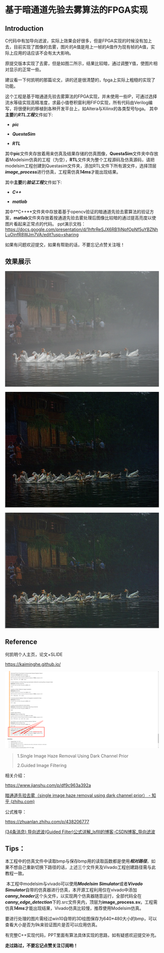 # 基于暗通道先验去雾算法的FPGA实现

## Introduction

​	C代码中有加导向滤波，实际上效果会好很多，但是FPGA实现的时候没有加上去，目前实现了图像的去雾，图片的A值是用上一帧的A值作为现有帧的A值，实际上应用的话应该不会有太大影响。

​	原提交版本实现了去雾，但是如图二所示，结果比较暗，通过调整Y值，使图片相对显示的正常一些。

​	建议看一下何凯明的那篇论文，讲的还是很清楚的，fpga上实际上粗糙的实现了功能。

​	这个工程是基于暗通道先验去雾算法的FPGA实现，并未使用一些IP，可通过选择流水等级实现高精准度，求最小值卷积窗利用FIFO实现，所有代码由Verilog编写，将很便利的移植到各种开发平台上，如Altera与Xilinx的各类型号fpga。
其中**主要**的***RTL工程***文件如下:

- ***pic***

- ***QuestaSim***

- ***RTL***

​	其中**pic**文件夹存放着用来仿真及结果存储的仿真图像，**QuestaSim**文件夹中存放着Modelsim仿真的工程（为空），**RTL**文件夹为整个工程源码及仿真源码，请把modelsim工程创建到Questasim文件夹，添加RTL文件下所有源文件，选择顶层***image_process***进行仿真，工程需仿真***14ms***才能出现结果。

其中**主要**的***验证工程***文件如下:

- ***C++***

- ***matlab***

​	其中**C++**文件夹中存放着基于opencv验证的暗通道先验去雾算法的验证方案，**matlab**文件夹存放着按通道先验去雾处理后图像比较暗的通过提高亮度以使图片看起来正常点的代码。
ppt演示文档：https://docs.google.com/presentation/d/1hftrReSJX6RB1ljNpfOpNf5uYBZNhLuOinfR8WJm7VA/edit?usp=sharing

如果有问题欢迎提交，如果有帮助的话，不要忘记点赞关注哦！

## 效果展示

![duck_fog](pic/duck_fog.bmp)

![haze_remove](pic/haze_remove.bmp)

![haze_remove_enhance_light](pic/haze_remove_enhance_light.bmp)



## Reference

何凯明个人主页，论文+SLIDE

https://kaiminghe.github.io/

![KaiMingHe](pic/reademe_pic/KaiMingHe.png)

> 1.Single Image Haze Removal Using Dark Channel Prior
>
> 2.Guided Image Filtering

相关介绍：

https://www.jianshu.com/p/df9c963a392a

[暗通道先验去雾（single image haze removal using dark channel prior） - 知乎 (zhihu.com)](https://zhuanlan.zhihu.com/p/28875405)



公式推导：

https://zhuanlan.zhihu.com/p/438206777

[(34条消息) 导向滤波(Guided Filter)公式详解_lsflll的博客-CSDN博客_导向滤波](https://blog.csdn.net/weixin_43194305/article/details/88959183)

## Tips：

​	本工程中的仿真文件中读取bmp与保存bmp用的读取函数都是使用***相对路径***，如果不想自己重新切换下路径的话，上述三个文件夹及Vivado工程创建路径需与此教程一致。

​	本工程中modelsim与vivado可以使用***Modelsim Simulator***或者***Vivado Simulator***自带的仿真器进行仿真，本开源工程利用仅在vivado中添加***canny_header***这个头文件，以实现两个仿真器随意运行，全部代码全在***canny_edge_detection***下的.src文件夹内，顶层为**image_process.sv**。工程需仿真***14ms***才能出现结果，Vivado仿真比较慢，推荐使用Modelsim仿真。

​	要进行处理的图片需经过win10自带的3D绘图保存为640*480大小的bmp，可以查看大小是否为9k来验证图片是否可以应用仿真。

​	有完整C++实现代码，PPT里面有算法具体实现的思路，如有疑惑欢迎提交补充。

**走过路过，不要忘记点赞关注订阅哟！**
